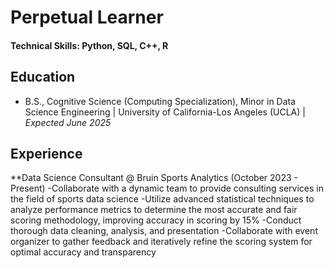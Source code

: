 # Perpetual Learner

#### Technical Skills: Python, SQL, C++, R

## Education
- B.S., Cognitive Science (Computing Specialization), Minor in Data Science Engineering | University of California-Los Angeles (UCLA) | _Expected June 2025_

## Experience
**Data Science Consultant @ Bruin Sports Analytics (October 2023 - Present)
-Collaborate with a dynamic team to provide consulting services in the field of sports data science
-Utilize advanced statistical techniques to analyze performance metrics to determine the most accurate and fair scoring methodology, improving accuracy in scoring by 15%
-Conduct thorough data cleaning, analysis, and presentation
-Collaborate with event organizer to gather feedback and iteratively refine the scoring system for optimal accuracy and transparency
